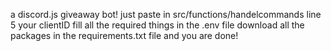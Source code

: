 a discord.js giveaway bot! 
just paste in src/functions/handelcommands line 5 your clientID
fill all the required things in the .env file
download all the packages in the requirements.txt file
and you are done!
